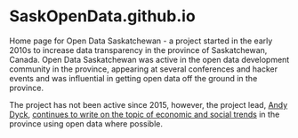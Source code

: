 # SaskOpenData.github.io

Home page for Open Data Saskatchewan - a project started in the early 2010s to increase data transparency in the province of Saskatchewan, Canada. Open Data Saskatchewan was active in the open data development community in the province, appearing at several conferences and hacker events and was influential in getting open data off the ground in the province.

The project has not been active since 2015, however, the project lead, [Andy Dyck](www.andrewdyck.com), [continues to write on the topic of economic and social trends](https://opendatask.substack.com/p/coming-soon?r=697fo&utm_campaign=post&utm_medium=web) in the province using open data where possible.

